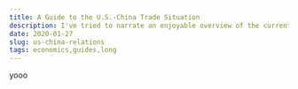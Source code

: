 ```yaml
---
title: A Guide to the U.S.-China Trade Situation 
description: I've tried to narrate an enjoyable overview of the current US-China trade situation in the form of a story, intended for the casuals who don't want to comb through dry academic papers and textbooks.
date: 2020-01-27
slug: us-china-relations
tags: economics,guides,long
---
```


yooo